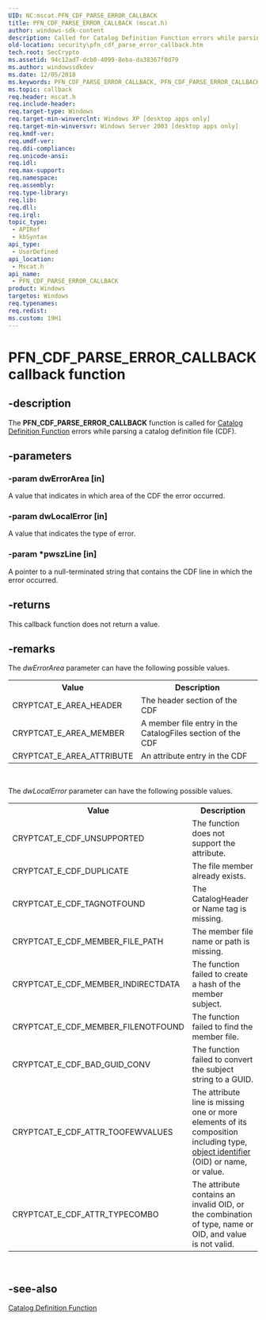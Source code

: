 ```yaml
---
UID: NC:mscat.PFN_CDF_PARSE_ERROR_CALLBACK
title: PFN_CDF_PARSE_ERROR_CALLBACK (mscat.h)
author: windows-sdk-content
description: Called for Catalog Definition Function errors while parsing a catalog definition file (CDF).
old-location: security\pfn_cdf_parse_error_callback.htm
tech.root: SecCrypto
ms.assetid: 94c12ad7-dcb0-4099-8eba-da38367f0d79
ms.author: windowssdkdev
ms.date: 12/05/2018
ms.keywords: PFN_CDF_PARSE_ERROR_CALLBACK, PFN_CDF_PARSE_ERROR_CALLBACK callback, PFN_CDF_PARSE_ERROR_CALLBACK callback function [Security], mscat/PFN_CDF_PARSE_ERROR_CALLBACK, security.pfn_cdf_parse_error_callback
ms.topic: callback
req.header: mscat.h
req.include-header: 
req.target-type: Windows
req.target-min-winverclnt: Windows XP [desktop apps only]
req.target-min-winversvr: Windows Server 2003 [desktop apps only]
req.kmdf-ver: 
req.umdf-ver: 
req.ddi-compliance: 
req.unicode-ansi: 
req.idl: 
req.max-support: 
req.namespace: 
req.assembly: 
req.type-library: 
req.lib: 
req.dll: 
req.irql: 
topic_type:
 - APIRef
 - kbSyntax
api_type:
 - UserDefined
api_location:
 - Mscat.h
api_name:
 - PFN_CDF_PARSE_ERROR_CALLBACK
product: Windows
targetos: Windows
req.typenames: 
req.redist: 
ms.custom: 19H1
---
```


# PFN_CDF_PARSE_ERROR_CALLBACK callback function


## -description


The <b>PFN_CDF_PARSE_ERROR_CALLBACK</b> function is called for <a href="https://docs.microsoft.com/windows/desktop/SecCrypto/cryptography-functions">Catalog Definition Function</a> errors while parsing a catalog definition file (CDF).


## -parameters




### -param dwErrorArea [in]

A value that indicates in which area of the CDF the error occurred.


### -param dwLocalError [in]

A value that indicates the type of error.


### -param *pwszLine [in]

A pointer to a null-terminated string that contains the CDF line in which the error occurred.


## -returns



This callback function does not return a value.




## -remarks



The <i>dwErrorArea</i> parameter can have the following possible values.

<table>
<tr>
<th>Value</th>
<th>Description</th>
</tr>
<tr>
<td>CRYPTCAT_E_AREA_HEADER</td>
<td>The header section of the CDF</td>
</tr>
<tr>
<td>CRYPTCAT_E_AREA_MEMBER</td>
<td>A member file entry in the CatalogFiles section of the CDF</td>
</tr>
<tr>
<td>CRYPTCAT_E_AREA_ATTRIBUTE</td>
<td>An attribute entry in the CDF</td>
</tr>
</table>
 

The <i>dwLocalError</i> parameter can have the following possible values.

<table>
<tr>
<th>Value</th>
<th>Description</th>
</tr>
<tr>
<td>CRYPTCAT_E_CDF_UNSUPPORTED</td>
<td>The function does not support the attribute.</td>
</tr>
<tr>
<td>CRYPTCAT_E_CDF_DUPLICATE</td>
<td>The file member already exists.</td>
</tr>
<tr>
<td>CRYPTCAT_E_CDF_TAGNOTFOUND</td>
<td>The CatalogHeader or Name tag is missing.</td>
</tr>
<tr>
<td>CRYPTCAT_E_CDF_MEMBER_FILE_PATH</td>
<td>The member file name or path is missing.</td>
</tr>
<tr>
<td>CRYPTCAT_E_CDF_MEMBER_INDIRECTDATA</td>
<td>The function failed to create a hash of the member subject.</td>
</tr>
<tr>
<td>CRYPTCAT_E_CDF_MEMBER_FILENOTFOUND</td>
<td>The function failed to find the member file.</td>
</tr>
<tr>
<td>CRYPTCAT_E_CDF_BAD_GUID_CONV</td>
<td>The function failed to convert the subject string to a GUID.</td>
</tr>
<tr>
<td>CRYPTCAT_E_CDF_ATTR_TOOFEWVALUES</td>
<td>The attribute line is missing one or more elements of its composition including type, <a href="https://docs.microsoft.com/windows/desktop/SecGloss/o-gly">object identifier</a> (OID) or name, or value.</td>
</tr>
<tr>
<td>CRYPTCAT_E_CDF_ATTR_TYPECOMBO</td>
<td>The attribute contains an invalid OID, or the combination of type, name or OID, and value is not valid.</td>
</tr>
</table>
 




## -see-also




<a href="https://docs.microsoft.com/windows/desktop/SecCrypto/cryptography-functions">Catalog Definition Function</a>
 

 

